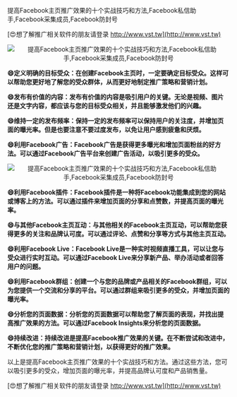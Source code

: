 提高Facebook主页推广效果的十个实战技巧和方法,Facebook私信助手,Facebook采集成员,Facebook防封号

[😍想了解推广相关软件的朋友请登录 http://www.vst.tw](http://www.vst.tw)

 <center><img src="https://vst.tw/MP4/tuiguang/png/8.png" alt="提高Facebook主页推广效果的十个实战技巧和方法,Facebook私信助手,Facebook采集成员,Facebook防封号"></center>

**😄定义明确的目标受众：在创建Facebook主页时，一定要确定目标受众。这样可以帮助您更好地了解您的受众群体，从而更好地制定推广策略和营销计划。**

**😄发布有价值的内容：发布有价值的内容是吸引用户的关键。无论是视频、图片还是文字内容，都应该与您的目标受众相关，并且能够激发他们的兴趣。**

**😄维持一定的发布频率：保持一定的发布频率可以保持用户的关注度，并增加页面的曝光率。但是也要注意不要过度发布，以免让用户感到疲惫和厌烦。**

**😄利用Facebook广告：Facebook广告是获得更多曝光和增加页面粉丝的好方法。可以通过Facebook广告平台来创建广告活动，以吸引更多的受众。**

 <center><img src="https://vst.tw/MP4/tuiguang/png/2.png" alt="提高Facebook主页推广效果的十个实战技巧和方法,Facebook私信助手,Facebook采集成员,Facebook防封号"></center>

**😄利用Facebook插件：Facebook插件是一种将Facebook功能集成到您的网站或博客上的方法。可以通过插件来增加页面的分享和点赞数，并提高页面的曝光率。**

**😄与其他Facebook主页互动：与其他相关的Facebook主页互动，可以帮助您获得更多的关注和品牌认可度。可以通过评论、点赞和分享等方式与其他主页互动。**

**😄利用Facebook Live：Facebook Live是一种实时视频直播工具，可以让您与受众进行实时互动。可以通过Facebook Live来分享新产品、举办活动或者回答用户的问题。**

**😄利用Facebook群组：创建一个与您的品牌或产品相关的Facebook群组，可以为您提供一个交流和分享的平台。可以通过群组来吸引更多的受众，并增加页面的曝光率。**

**😄分析您的页面数据：分析您的页面数据可以帮助您了解页面的表现，并找出提高推广效果的方法。可以通过Facebook Insights来分析您的页面数据。**

**😄持续改进：持续改进是提高Facebook推广效果的关键。在不断尝试和改进中，不断优化您的推广策略和营销计划，以获得更好的推广效果。**

以上是提高Facebook主页推广效果的十个实战技巧和方法。通过这些方法，您可以吸引更多的受众，增加页面的曝光率，并提高品牌认可度和产品销售量。

[😍想了解推广相关软件的朋友请登录 http://www.vst.tw](http://www.vst.tw)



